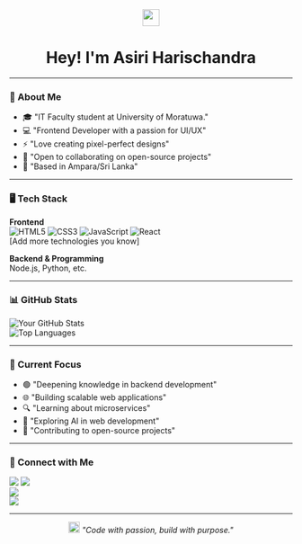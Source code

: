 <div align="center">
  <img src="https://emojis.slackmojis.com/emojis/images/1643514558/5578/wave_hey.gif?1643514558" width="30"/> 
  <h1>Hey! I'm Asiri Harischandra</h1>
</div>

---

### 🚀 About Me
- 🎓  "IT Faculty student at University of Moratuwa."
- 💻 "Frontend Developer with a passion for UI/UX"
- ⚡ "Love creating pixel-perfect designs"
- 🤝 "Open to collaborating on open-source projects"
- 📍 "Based in Ampara/Sri Lanka"

---

### 🖥️ Tech Stack

**Frontend**  
![HTML5](https://img.shields.io/badge/HTML5-E34F26?style=for-the-badge&logo=html5&logoColor=white) 
![CSS3](https://img.shields.io/badge/CSS3-1572B6?style=for-the-badge&logo=css3&logoColor=white) 
![JavaScript](https://img.shields.io/badge/JavaScript-F7DF1E?style=for-the-badge&logo=javascript&logoColor=black) 
![React](https://img.shields.io/badge/React-61DAFB?style=for-the-badge&logo=react&logoColor=black)  
[Add more technologies you know]

**Backend & Programming**  
Node.js, Python, etc.

---

### 📊 GitHub Stats
![Your GitHub Stats](https://github-readme-stats.vercel.app/api?username=yourusername&show_icons=true&theme=radical)  
![Top Languages](https://github-readme-stats.vercel.app/api/top-langs/?username=yourusername&layout=compact&theme=radical)

---

### 🎯 Current Focus
- 🟢 "Deepening knowledge in backend development"
- 🌐 "Building scalable web applications"
- 🔍 "Learning about microservices"
- 🤖 "Exploring AI in web development"
- 🌿 "Contributing to open-source projects"

---

### 🤝 Connect with Me
[<img src="https://img.shields.io/badge/LinkedIn-0077B5?style=for-the-badge&logo=linkedin&logoColor=white" />]([https://www.linkedin.com/in/yourprofile](https://www.linkedin.com/in/asiri-harischandra-2209b3305/))  
[<img src="https://img.shields.io/badge/Facebook-1877F2?style=for-the-badge&logo=facebook&logoColor=white" />](https://www.facebook.com/asiri.harischandra)  
[<img src="https://img.shields.io/badge/Instagram-E4405F?style=for-the-badge&logo=instagram&logoColor=white" />](https://www.instagram.com/asiriharischandra/)  
[<img src="https://img.shields.io/badge/Gmail-D14836?style=for-the-badge&logo=gmail&logoColor=white" />](asiriharischandra33@gmil.com)

---

<div align="center">
  <img src="https://emojis.slackmojis.com/emojis/images/1643514068/104/light_bulb.png?1643514068" width="20"/> 
  <i>"Code with passion, build with purpose."</i>
</div>
<!--
<div align="center">
  <img src="https://komarev.com/ghpvc/?username=yourusername&color=purple" alt="Profile views" />
</div>
-->
